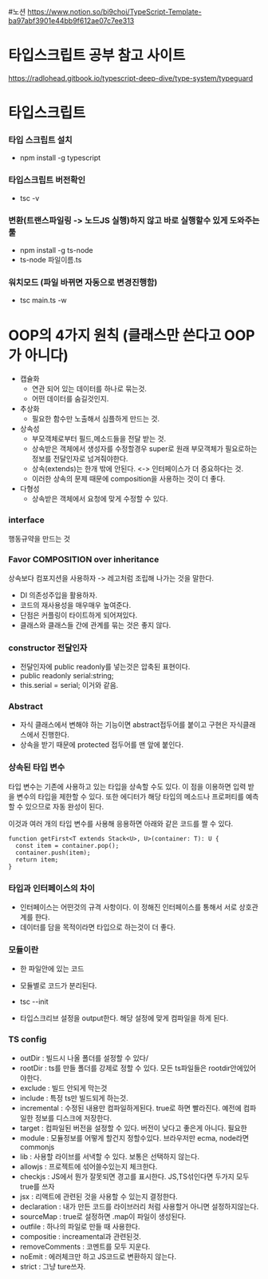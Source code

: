 #노션
https://www.notion.so/bi9choi/TypeScript-Template-ba97abf3901e44bb9f612ae07c7ee313

# 타입스크립트 공부 참고 사이트

<https://radlohead.gitbook.io/typescript-deep-dive/type-system/typeguard>

# 타입스크립트

### 타입 스크립트 설치

- npm install -g typescript

### 타입스크립트 버전확인

- tsc -v

### 변환(트랜스파일링 -> 노드JS 실행)하지 않고 바로 실행할수 있게 도와주는툴

- npm install -g ts-node
- ts-node 파일이름.ts

### 워치모드 (파일 바뀌면 자동으로 변경진행함)

- tsc main.ts -w

# OOP의 4가지 원칙 (클래스만 쓴다고 OOP가 아니다)

- 캡슐화
  - 연관 되어 있는 데이터를 하나로 묶는것.
  - 어떤 데이터를 숨길것인지.
- 추상화
  - 필요한 함수만 노출해서 심플하게 만드는 것.
- 상속성
  - 부모객체로부터 필드,메소드들을 전달 받는 것.
  - 상속받은 객체에서 생성자를 수정할경우 super로 원래 부모객체가 필요로하는 정보를 전달인자로 넘겨줘야한다.
  - 상속(extends)는 한개 밖에 안된다. <-> 인터페이스가 더 중요하다는 것.
  - 이러한 상속의 문제 때문에 composition을 사용하는 것이 더 좋다.
- 다형성
  - 상속받은 객체에서 요청에 맞게 수정할 수 있다.

### interface

행동규약을 만드는 것

### Favor COMPOSITION over inheritance

상속보다 컴포지션을 사용하자 -> 레고처럼 조립해 나가는 것을 말한다.

- DI 의존성주입을 활용하자.
- 코드의 재사용성을 매우매우 높여준다.
- 단점은 커플링이 타이트하게 되어져있다.
- 클래스와 클래스들 간에 관계를 묶는 것은 좋지 않다.

### constructor 전달인자

- 전달인자에 public readonly를 넣는것은 압축된 표현이다.
- public readonly serial:string;
- this.serial = serial; 이거와 같음.

### Abstract

- 자식 클래스에서 변해야 하는 기능이면 abstract접두어를 붙이고 구현은 자식클래스에서 진행한다.
- 상속을 받기 때문에 protected 접두어를 맨 앞에 붙인다.

### 상속된 타입 변수

타입 변수는 기존에 사용하고 있는 타입을 상속할 수도 있다. 이 점을 이용하면 입력 받을 변수의 타입을 제한할 수 있다. 또한 에디터가 해당 타입의 메소드나 프로퍼티를 예측할 수 있으므로 자동 완성이 된다.

이것과 여러 개의 타입 변수를 사용해 응용하면 아래와 같은 코드를 짤 수 있다.

```
function getFirst<T extends Stack<U>, U>(container: T): U {
  const item = container.pop();
  container.push(item);
  return item;
}
```

### 타입과 인터페이스의 차이

- 인터페이스는 어떤것의 규격 사항이다. 이 정해진 인터페이스를 통해서 서로 상호관계를 한다.
- 데이터를 담을 목적이라면 타입으로 하는것이 더 좋다.

### 모듈이란

- 한 파일안에 있는 코드
- 모듈별로 코드가 분리된다.

- tsc --init
- 타입스크리브 설정을 output한다. 해당 설정에 맞게 컴파일을 하게 된다.

### TS config

- outDir : 빌드시 나올 폴더를 설정할 수 있다/
- rootDir : ts를 만들 폴더를 강제로 정할 수 있다. 모든 ts파일들은 rootdir안에있어야한다.
- exclude : 빌드 안되게 막는것
- include : 특정 ts만 빌드되게 하는것.
- incremental : 수정된 내용만 컴파일하게된다. true로 하면 빨라진다. 예전에 컴파일한 정보를 디스크에 저장한다.
- target : 컴파일된 버전을 설정할 수 있다. 버전이 낮다고 좋은게 아니다. 필요한
- module : 모듈정보를 어떻게 할건지 정할수있다. 브라우저만 ecma, node라면 commonjs
- lib : 사용할 라이브를 서낵할 수 있다. 보통은 선택하지 않는다.
- allowjs : 프로젝트에 섞어쓸수있는지 체크한다.
- checkjs : JS에서 뭔가 잘못되면 경고를 표시한다. JS,TS섞인다면 두가지 모두 true를 쓰자
- jsx : 리액트에 관련된 것을 사용할 수 있는지 결정한다.
- declaration : 내가 만든 코드를 라이브러리 처럼 사용할거 아니면 설정하지않는다.
- sourceMap : true로 설정하면 .map이 파일이 생성된다.
- outfile : 하나의 파일로 만들 때 사용한다.
- compositie : increamental과 관련된것.
- removeComments : 코멘트를 모두 지운다.
- noEmit : 에러체크만 하고 JS코드로 변환하지 않는다.
- strict : 그냥 ture쓰자.
